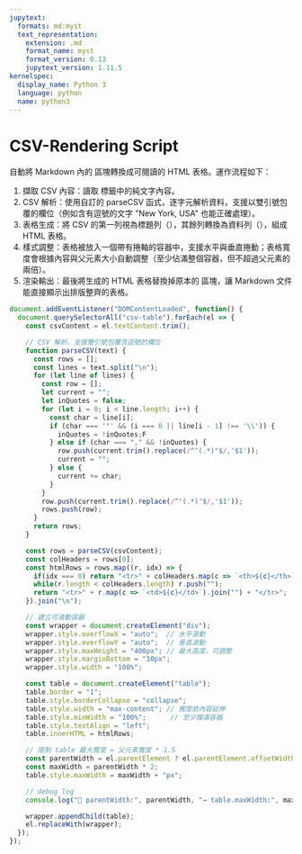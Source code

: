 ```yaml
---
jupytext:
  formats: md:myst
  text_representation:
    extension: .md
    format_name: myst
    format_version: 0.13
    jupytext_version: 1.11.5
kernelspec:
  display_name: Python 3
  language: python
  name: python3
---
```


# CSV-Rendering Script
自動將 Markdown 內的 <csv-table> 區塊轉換成可閱讀的 HTML 表格。運作流程如下：
1. 擷取 CSV 內容：讀取 <csv-table> 標籤中的純文字內容。
2. CSV 解析：使用自訂的 parseCSV 函式，逐字元解析資料，支援以雙引號包覆的欄位（例如含有逗號的文字 "New York, USA" 也能正確處理）。
3. 表格生成：將 CSV 的第一列視為標題列（<th>），其餘列轉換為資料列（<td>），組成 HTML 表格。
4. 樣式調整：表格被放入一個帶有捲軸的容器中，支援水平與垂直捲動；表格寬度會根據內容與父元素大小自動調整（至少佔滿整個容器，但不超過父元素的兩倍）。
5. 渲染輸出：最後將生成的 HTML 表格替換掉原本的 <csv-table> 區塊，讓 Markdown 文件能直接顯示出排版整齊的表格。


```javascript
document.addEventListener("DOMContentLoaded", function() {
  document.querySelectorAll("csv-table").forEach(el => {
    const csvContent = el.textContent.trim();

    // CSV 解析，支援雙引號包覆含逗號的欄位
    function parseCSV(text) {
      const rows = [];
      const lines = text.split("\n");
      for (let line of lines) {
        const row = [];
        let current = "";
        let inQuotes = false;
        for (let i = 0; i < line.length; i++) {
          const char = line[i];
          if (char === '"' && (i === 0 || line[i - 1] !== '\\')) {
            inQuotes = !inQuotes;F
          } else if (char === "," && !inQuotes) {
            row.push(current.trim().replace(/^"(.*)"$/,'$1'));
            current = "";
          } else {
            current += char;
          }
        }
        row.push(current.trim().replace(/^"(.*)"$/,'$1'));
        rows.push(row);
      }
      return rows;
    }

    const rows = parseCSV(csvContent);
    const colHeaders = rows[0];
    const htmlRows = rows.map((r, idx) => {
      if(idx === 0) return "<tr>" + colHeaders.map(c => `<th>${c}</th>`).join("") + "</tr>";
      while(r.length < colHeaders.length) r.push("");
      return "<tr>" + r.map(c => `<td>${c}</td>`).join("") + "</tr>";
    }).join("\n");

    // 建立可滾動容器
    const wrapper = document.createElement("div");
    wrapper.style.overflowX = "auto";  // 水平滾動
    wrapper.style.overflowY = "auto";  // 垂直滾動
    wrapper.style.maxHeight = "400px"; // 最大高度，可調整
    wrapper.style.marginBottom = "10px"; 
    wrapper.style.width = "100%";

    const table = document.createElement("table");
    table.border = "1";
    table.style.borderCollapse = "collapse";
    table.style.width = "max-content"; // 寬度依內容延伸
    table.style.minWidth = "100%";      // 至少撐滿容器
    table.style.textAlign = "left";
    table.innerHTML = htmlRows;

    // 限制 table 最大寬度 = 父元素寬度 * 1.5
    const parentWidth = el.parentElement ? el.parentElement.offsetWidth : 1000; // fallback
    const maxWidth = parentWidth * 2;
    table.style.maxWidth = maxWidth + "px";

    // debug log
    console.log("📐 parentWidth:", parentWidth, "→ table.maxWidth:", maxWidth);

    wrapper.appendChild(table);
    el.replaceWith(wrapper);
  });
});
```

